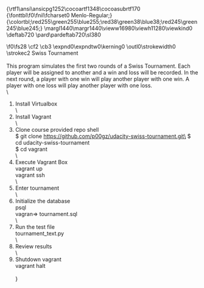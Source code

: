 {\rtf1\ansi\ansicpg1252\cocoartf1348\cocoasubrtf170
{\fonttbl\f0\fnil\fcharset0 Menlo-Regular;}
{\colortbl;\red255\green255\blue255;\red38\green38\blue38;\red245\green245\blue245;}
\margl1440\margr1440\vieww16980\viewh11280\viewkind0
\deftab720
\pard\pardeftab720\sl380

\f0\fs28 \cf2 \cb3 \expnd0\expndtw0\kerning0
\outl0\strokewidth0 \strokec2 Swiss Tournament\
\
This program simulates the first two rounds of a Swiss Tournament. Each player will be assigned to another and a win and loss will be recorded. In the next round, a player with one win will play another player with one win. A player with one loss will play another player with one loss. \
\
1. Install Virtualbox\
\
2. Install Vagrant\
\
3. Clone course provided repo shell \
$ git clone https://github.com/p00gz/udacity-swiss-tournament.git\
$ cd udacity-swiss-tournament\
$ cd vagrant\
\
4. Execute Vagrant Box\
vagrant up\
vagrant ssh\
\
5. Enter tournament\
\
6. Initialize the database \
psql\
vagran=> tournament.sql\
\
7. Run the test file\
tournament_text.py\
\
8. Review results \
\
9. Shutdown vagrant\
vagrant halt\
\
}